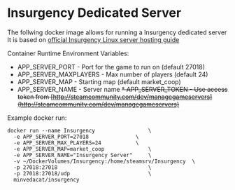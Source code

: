 # Insurgency Dedicated Server

The follwing docker image allows for running a Insurgency dedicated server
It is based on [official Insurgency Linux server hosting guide](http://steamcommunity.com/sharedfiles/filedetails/?id=675771712)

Container Runtime Environment Variables:

* APP_SERVER_PORT 		- Port for the game to run on (default 27018)
* APP_SERVER_MAXPLAYERS 	- Max number of players (default 24)
* APP_SERVER_MAP 		- Starting map (default market_coop)
* APP_SERVER_NAME		- Server name
~~* APP_SERVER_TOKEN		- Use access token from [http://steamcommunity.com/dev/managegameservers](http://steamcommunity.com/dev/managegameservers)~~

Example docker run:
```
docker run --name Insurgency                 \
  -e APP_SERVER_PORT=27018      	     \
  -e APP_SERVER_MAX_PLAYERS=24		     \
  -e APP_SERVER_MAP=market_coop              \
  -e APP_SERVER_NAME="Insurgency Server"     \
  -v ~/DockerVolumes/Insurgency:/home/steamsrv/Insurgency  \
  -p 27018:27018                             \
  -p 27018:27018/udp                         \
  minvedacat/insurgency
```


